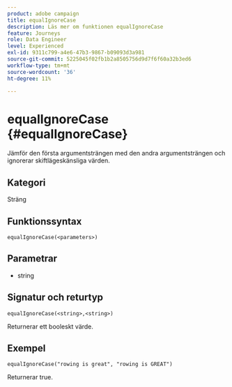 ```yaml
---
product: adobe campaign
title: equalIgnoreCase
description: Läs mer om funktionen equalIgnoreCase
feature: Journeys
role: Data Engineer
level: Experienced
exl-id: 9311c799-a4e6-47b3-9867-b09093d3a981
source-git-commit: 5225045f02fb1b2a8505756d9d7f6f60a32b3ed6
workflow-type: tm+mt
source-wordcount: '36'
ht-degree: 11%

---
```


# equalIgnoreCase {#equalIgnoreCase}

Jämför den första argumentsträngen med den andra argumentsträngen och ignorerar skiftlägeskänsliga värden.

## Kategori

Sträng

## Funktionssyntax

`equalIgnoreCase(<parameters>)`

## Parametrar

* string

## Signatur och returtyp

`equalIgnoreCase(<string>,<string>)`

Returnerar ett booleskt värde.

## Exempel

`equalIgnoreCase("rowing is great", "rowing is GREAT")`

Returnerar true.
